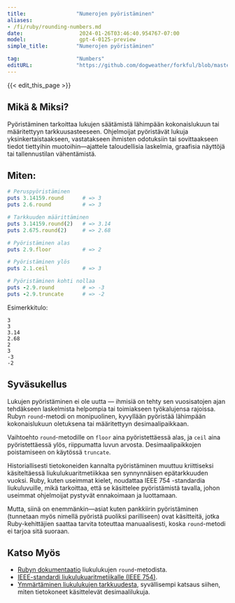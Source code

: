 ```yaml
---
title:                "Numerojen pyöristäminen"
aliases:
- /fi/ruby/rounding-numbers.md
date:                  2024-01-26T03:46:40.954767-07:00
model:                 gpt-4-0125-preview
simple_title:         "Numerojen pyöristäminen"

tag:                  "Numbers"
editURL:              "https://github.com/dogweather/forkful/blob/master/content/fi/ruby/rounding-numbers.md"
---
```


{{< edit_this_page >}}

## Mikä & Miksi?
Pyöristäminen tarkoittaa lukujen säätämistä lähimpään kokonaislukuun tai määritettyyn tarkkuusasteeseen. Ohjelmoijat pyöristävät lukuja yksinkertaistaakseen, vastatakseen ihmisten odotuksiin tai sovittaakseen tiedot tiettyihin muotoihin—ajattele taloudellisia laskelmia, graafisia näyttöjä tai tallennustilan vähentämistä.

## Miten:

```Ruby
# Peruspyöristäminen
puts 3.14159.round      # => 3
puts 2.6.round          # => 3

# Tarkkuuden määrittäminen
puts 3.14159.round(2)   # => 3.14
puts 2.675.round(2)     # => 2.68

# Pyöristäminen alas
puts 2.9.floor          # => 2

# Pyöristäminen ylös
puts 2.1.ceil           # => 3

# Pyöristäminen kohti nollaa
puts -2.9.round         # => -3
puts -2.9.truncate      # => -2
```

Esimerkkitulo:
```
3
3
3.14
2.68
2
3
-3
-2
```

## Syväsukellus
Lukujen pyöristäminen ei ole uutta — ihmisiä on tehty sen vuosisatojen ajan tehdäkseen laskelmista helpompia tai toimiakseen työkalujensa rajoissa. Rubyn `round`-metodi on monipuolinen, kyvyllään pyöristää lähimpään kokonaislukuun oletuksena tai määritettyyn desimaalipaikkaan.

Vaihtoehto `round`-metodille on `floor` aina pyöristettäessä alas, ja `ceil` aina pyöristettäessä ylös, riippumatta luvun arvosta. Desimaalipaikkojen poistamiseen on käytössä `truncate`.

Historiallisesti tietokoneiden kannalta pyöristäminen muuttuu kriittiseksi käsiteltäessä liukulukuaritmetiikkaa sen synnynnäisen epätarkkuuden vuoksi. Ruby, kuten useimmat kielet, noudattaa IEEE 754 -standardia liukuluvuille, mikä tarkoittaa, että se käsittelee pyöristämistä tavalla, johon useimmat ohjelmoijat pystyvät ennakoimaan ja luottamaan.

Mutta, siinä on enemmänkin—asiat kuten pankkiirin pyöristäminen (tunnetaan myös nimellä pyöristä puoliksi parilliseen) ovat käsitteitä, jotka Ruby-kehittäjien saattaa tarvita toteuttaa manuaalisesti, koska `round`-metodi ei tarjoa sitä suoraan.

## Katso Myös
- [Rubyn dokumentaatio](https://ruby-doc.org/core-3.0.0/Float.html#method-i-round) liukulukujen `round`-metodista.
- [IEEE-standardi liukulukuaritmetiikalle (IEEE 754)](https://ieeexplore.ieee.org/document/4610935).
- [Ymmärtäminen liukulukujen tarkkuudesta](https://floating-point-gui.de/), syvällisempi katsaus siihen, miten tietokoneet käsittelevät desimaalilukuja.
